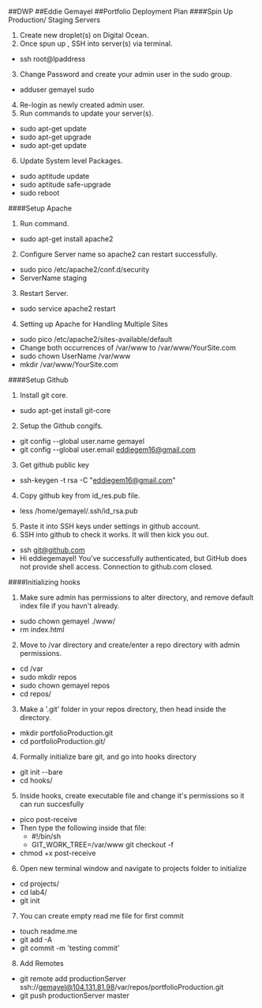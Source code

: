 ##DWP
##Eddie Gemayel
##Portfolio Deployment Plan
####Spin Up Production/ Staging Servers
1. Create new droplet(s) on Digital Ocean.
2. Once spun up , SSH into server(s) via terminal.
  * ssh root@Ipaddress
3. Change Password and create your admin user in the sudo group.
  * adduser gemayel sudo 
4. Re-login as newly created admin user.
5. Run commands to update your server(s).
  * sudo apt-get update
  * sudo apt-get upgrade
  * sudo apt-get update
6. Update System level Packages.
  * sudo aptitude update
  * sudo aptitude safe-upgrade
  * sudo reboot
  


####Setup Apache
1. Run command.
  * sudo apt-get install apache2
2. Configure Server name so apache2 can restart successfully.
  * sudo pico /etc/apache2/conf.d/security
  * ServerName staging
3. Restart Server.
  * sudo service apache2 restart
4. Setting up Apache for Handling Multiple Sites
  * sudo pico /etc/apache2/sites-available/default
  * Change both occurrences of /var/www to /var/www/YourSite.com
  * sudo chown UserName /var/www
  * mkdir /var/www/YourSite.com



####Setup Github
1. Install git core.
  * sudo apt-get install git-core
2. Setup the Github congifs.
  * git config --global user.name gemayel
  * git config --global user.email eddiegem16@gmail.com
3. Get github public key
  * ssh-keygen -t rsa -C "eddiegem16@gmail.com"
4. Copy github key from id_res.pub file.
  * less /home/gemayel/.ssh/id_rsa.pub
5. Paste it into SSH keys under settings in github account.
6. SSH into github to check it works. It will then kick you out.
  * ssh git@github.com
  * Hi eddiegemayel! You've successfully authenticated, but GitHub does not provide shell access. Connection to github.com closed.



####Initializing hooks
1. Make sure admin has permissions to alter directory, and remove default index file if you havn't already.
  * sudo chown gemayel ./www/
  * rm index.html
2. Move to /var directory and create/enter a repo directory with admin permissions.
  * cd /var
  * sudo mkdir repos
  * sudo chown gemayel repos
  * cd repos/
3. Make a '.git' folder in your repos directory, then head inside the directory.
  * mkdir portfolioProduction.git
  * cd portfolioProduction.git/
4. Formally initialize bare git, and go into hooks directory
  * git init --bare
  * cd hooks/
5. Inside hooks, create executable file and change it's permissions so it can run succesfully
  * pico post-receive
  * Then type the following inside that file: 
    * #!/bin/sh
    * GIT_WORK_TREE=/var/www git checkout -f
  * chmod +x post-receive
6. Open new terminal window and navigate to projects folder to initialize
  * cd projects/
  * cd lab4/
  * git init
7. You can create empty read me file for first commit
  * touch readme.me
  * git add -A
  * git commit -m 'testing commit'
8. Add Remotes
  * git remote add productionServer ssh://gemayel@104.131.81.98/var/repos/portfolioProduction.git
  * git push productionServer master




